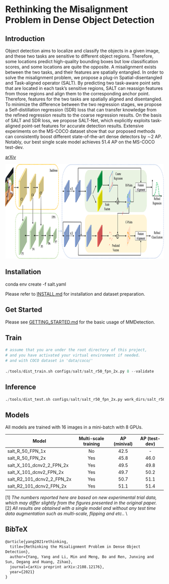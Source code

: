 # Rethinking the Misalignment Problem in Dense Object Detection

## Introduction


Object detection aims to localize and classify the objects in a given image, and these two tasks are sensitive to different object regions. Therefore, some locations predict high-quality bounding boxes but low classification scores, and some locations are quite the opposite. A misalignment exists between the two tasks, and their features are spatially entangled. In order to solve the misalignment problem, we propose a plug-in Spatial-disentangled and Task-aligned operator (SALT). By predicting two task-aware point sets that are located in each task’s sensitive regions, SALT can reassign features from those regions and align them to the corresponding anchor point. Therefore, features for the two tasks are spatially aligned and disentangled. To minimize the difference between the two regression stages, we propose a Self-distillation regression (SDR) loss that can transfer knowledge from the refined regression results to the coarse regression results. On the basis of SALT and SDR loss, we propose SALT-Net, which explicitly exploits task-aligned point-set features for accurate detection results. Extensive experiments on the MS-COCO dataset show that our proposed methods can consistently boost different  state-of-the-art dense detectors by ∼2 AP. Notably, our best single scale model achieves 51.4 AP on the MS-COCO test-dev.

[arXiv](https://arxiv.org/abs/2108.12176)

<img src="network.png" width="1000" height="300" align="middle"/>


## Installation
conda env create -f salt.yaml

Please refer to [INSTALL.md](https://github.com/open-mmlab/mmdetection) for installation and dataset preparation.

## Get Started

Please see [GETTING_STARTED.md](docs/get_started.md) for the basic usage of MMDetection.

## Train

```python
# assume that you are under the root directory of this project,
# and you have activated your virtual environment if needed.
# and with COCO dataset in 'data/coco/'

./tools/dist_train.sh configs/salt/salt_r50_fpn_2x.py 8 --validate
```

## Inference

```python
./tools/dist_test.sh configs/salt/salt_r50_fpn_2x.py work_dirs/salt_r50_fpn_2x/epoch_24.pth 8 --eval bbox
```

## Models

All models are trained with 16 images in a mini-batch with 8 GPUs.

Model | Multi-scale training | AP (minival) | AP (test-dev) 
--- |:---:|:---:|:---:
salt_R_50_FPN_1x              | No  | 42.5 | - 
salt_R_50_FPN_2x              | Yes | 45.8 | 46.0
salt_X_101_dcnv2_2_FPN_2x       | Yes | 49.5 | 49.8 
salt_X_101_dcnv2_FPN_2x       | Yes | 49.7 | 50.2
salt_R2_101_dcnv2_2_FPN_2x      | Yes | 50.7 | 51.1 
salt_R2_101_dcnv2_FPN_2x      | Yes | 51.1 | 51.4 

[1] *The numbers reported here are based on new experimental trial data, which may differ slightly from the figures presented in the original paper.* \
[2] *All results are obtained with a single model and without any test time data augmentation such as multi-scale, flipping and etc..* \

## BibTeX

```
@article{yang2021rethinking,
  title={Rethinking the Misalignment Problem in Dense Object Detection},
  author={Yang, Yang and Li, Min and Meng, Bo and Ren, Junxing and Sun, Degang and Huang, Zihao},
  journal={arXiv preprint arXiv:2108.12176},
  year={2021}
}
```


